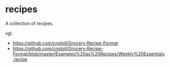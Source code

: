 # recipes
A collection of recipes.



vgl. 
- https://github.com/cnstoll/Grocery-Recipe-Format
- https://github.com/cnstoll/Grocery-Recipe-Format/blob/master/Examples%20as%20Recipes/Weekly%20Essentials.recipe